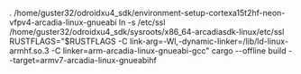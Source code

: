 . /home/guster32/odroidxu4_sdk/environment-setup-cortexa15t2hf-neon-vfpv4-arcadia-linux-gnueabi
ln -s /etc/ssl /home/guster32/odroidxu4_sdk/sysroots/x86_64-arcadiasdk-linux/etc/ssl
RUSTFLAGS="$RUSTFLAGS -C link-arg=-Wl,-dynamic-linker=/lib/ld-linux-armhf.so.3 -C linker=arm-arcadia-linux-gnueabi-gcc" cargo --offline build --target=armv7-arcadia-linux-gnueabihf